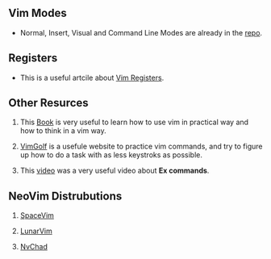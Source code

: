 

## Vim Modes
- Normal, Insert, Visual and Command Line Modes are already in the [repo](https://github.com/SalmaAlassal/BeRoot/tree/main/Editors/vim).

## Registers
- This is a useful artcile about [Vim Registers](https://www.brianstorti.com/vim-registers/).

## Other Resurces
1. This [Book](https://github.com/eposts/Rich/blob/master/blog/Linux/Practical%20Vim%20Edit%20Text%20at%20the%20Speed%20of%20Thought.pdf) is very useful to learn how to use vim in practical way and how to think in a vim way.

2. [VimGolf](https://www.vimgolf.com/) is a usefule website to practice vim commands, and try to figure up how to do a task with as less keystroks as possible.

3. This [video](https://www.youtube.com/watch?v=U9bsqulWgqc) was a very useful video about __Ex commands__.

## NeoVim Distrubutions
1. [SpaceVim](https://spacevim.org/)

2. [LunarVim](https://www.lunarvim.org/)

3. [NvChad](https://nvchad.github.io/)